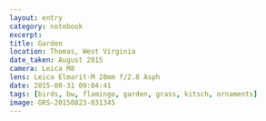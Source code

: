 ```yaml
--- 
layout: entry
category: notebook
excerpt:
title: Garden
location: Thomas, West Virginia
date_taken: August 2015
camera: Leica M8
lens: Leica Elmarit-M 28mm f/2.8 Asph
date: 2015-08-31 09:04:41
tags: [birds, bw, flamingo, garden, grass, kitsch, ornaments]
image: GRS-20150823-031345
---
```

